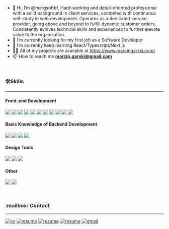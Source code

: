 
- 👋 Hi, I’m @margsoftbf, Hard-working and detail-oriented professional with a solid background in client services, combined with continuous self-study in web development. Operates as a dedicated service provider, going above and beyond to fulfill dynamic customer orders. Consistently evolves technical skills and experiences to further elevate value to the organization.
- 👀 I’m currently looking for my first job as a Software Developer
- 🌱 I’m currently keep learning React/Typescript/Next.js
- 👨‍💻 All of my projects are available at  <a href="https://www.marcingarski.com/" target="_blank" rel="noreferrer"> https://www.marcingarski.com/ </a>
- 📫 How to reach me **marcin.garski@gmail.com**

<br />
<h3 align="left"><g-emoji class="g-emoji" alias="hammer_and_wrench" fallback-src="https://github.githubassets.com/images/icons/emoji/unicode/1f6e0.png">🛠️</g-emoji>Skills</h3>
<hr>

<h4>Front-end Development</h4>
<p align="left"> 
<a target="_blank" rel="noopener noreferrer" href="https://img.shields.io/badge/JavaScript-323330?style=for-the-badge&logo=javascript&logoColor=F7DF1E"><img src="https://img.shields.io/badge/JavaScript-323330?style=for-the-badge&logo=javascript&logoColor=F7DF1E" style="max-width: 100%;"></a>
<a target="_blank" rel="noopener noreferrer" href="https://img.shields.io/badge/TypeScript-007ACC?style=for-the-badge&logo=typescript&logoColor=white"><img src="https://img.shields.io/badge/TypeScript-007ACC?style=for-the-badge&logo=typescript&logoColor=white" style="max-width: 100%;"></a>
<a target="_blank" rel="noopener noreferrer" href="https://img.shields.io/badge/HTML5-E34F26?style=for-the-badge&logo=html5&logoColor=white"><img src="https://img.shields.io/badge/HTML5-E34F26?style=for-the-badge&logo=html5&logoColor=white" style="max-width: 100%;"></a>
<a target="_blank" rel="noopener noreferrer" href="https://img.shields.io/badge/CSS3-1572B6?style=for-the-badge&logo=css3&logoColor=white"><img src="https://img.shields.io/badge/CSS3-1572B6?style=for-the-badge&logo=css3&logoColor=white" style="max-width: 100%;"></a>
<a target="_blank" rel="noopener noreferrer" href="https://img.shields.io/badge/React-20232A?style=for-the-badge&logo=react&logoColor=61DAFB"><img src="https://img.shields.io/badge/React-20232A?style=for-the-badge&logo=react&logoColor=61DAFB" style="max-width: 100%;"></a>
<a target="_blank" rel="noopener noreferrer" href="https://img.shields.io/badge/next.js-000000?style=for-the-badge&logo=nextdotjs&logoColor=white"><img src="https://img.shields.io/badge/next.js-000000?style=for-the-badge&logo=nextdotjs&logoColor=white" style="max-width: 100%;"></a>
<a target="_blank" rel="noopener noreferrer" href="https://img.shields.io/badge/Sass-CC6699?style=for-the-badge&logo=sass&logoColor=white"><img src="https://img.shields.io/badge/Sass-CC6699?style=for-the-badge&logo=sass&logoColor=white" style="max-width: 100%;"></a>
<a target="_blank" rel="noopener noreferrer" href="https://img.shields.io/badge/Tailwind_CSS-38B2AC?style=for-the-badge&logo=tailwind-css&logoColor=white"><img src="https://img.shields.io/badge/Tailwind_CSS-38B2AC?style=for-the-badge&logo=tailwind-css&logoColor=white" style="max-width: 100%;"></a>
<a target="_blank" rel="noopener noreferrer" href="https://img.shields.io/badge/MUI-%230081CB.svg?style=for-the-badge&logo=mui&logoColor=white"><img src="https://img.shields.io/badge/MUI-%230081CB.svg?style=for-the-badge&logo=mui&logoColor=white" style="max-width: 100%;"></a>
<a target="_blank" rel="noopener noreferrer" href="https://img.shields.io/badge/Vite-B73BFE?style=for-the-badge&logo=vite&logoColor=FFD62E"><img src="https://img.shields.io/badge/Vite-B73BFE?style=for-the-badge&logo=vite&logoColor=FFD62E" style="max-width: 100%;"></a>
  <a target="_blank" rel="noopener noreferrer" href="https://img.shields.io/badge/webpack-%238DD6F9.svg?style=for-the-badge&logo=webpack&logoColor=black"><img src="https://img.shields.io/badge/webpack-%238DD6F9.svg?style=for-the-badge&logo=webpack&logoColor=black" style="max-width: 100%;"></a>
</p>

<h4>Basic Knowledge of Backend Development</h4>
<p align="left"> 
<a target="_blank" rel="noopener noreferrer" href="https://img.shields.io/badge/node.js-6DA55F?style=for-the-badge&logo=node.js&logoColor=white"><img src="https://img.shields.io/badge/node.js-6DA55F?style=for-the-badge&logo=node.js&logoColor=white" style="max-width: 100%;"></a>
<a target="_blank" rel="noopener noreferrer" href="https://img.shields.io/badge/MongoDB-%234ea94b.svg?style=for-the-badge&logo=mongodb&logoColor=white"><img src="https://img.shields.io/badge/MongoDB-%234ea94b.svg?style=for-the-badge&logo=mongodb&logoColor=white" style="max-width: 100%;"></a>
<a target="_blank" rel="noopener noreferrer" href="https://img.shields.io/badge/Firebase-039BE5?style=for-the-badge&logo=Firebase&logoColor=white"><img src="https://img.shields.io/badge/Firebase-039BE5?style=for-the-badge&logo=Firebase&logoColor=white" style="max-width: 100%;"></a>
<a target="_blank" rel="noopener noreferrer" href="https://img.shields.io/badge/express.js-%23404d59.svg?style=for-the-badge&logo=express&logoColor=%2361DAFB"><img src="https://img.shields.io/badge/express.js-%23404d59.svg?style=for-the-badge&logo=express&logoColor=%2361DAFB" style="max-width: 100%;"></a>
</p>

<h4>Design Tools</h4>
<p align="left"> 
  <a target="_blank" rel="noopener noreferrer" href="https://img.shields.io/badge/Figma-F24E1E?style=for-the-badge&logo=figma&logoColor=white"><img src="https://img.shields.io/badge/Figma-F24E1E?style=for-the-badge&logo=figma&logoColor=white" style="max-width: 100%;"></a>
   <a target="_blank" rel="noopener noreferrer" href="https://img.shields.io/badge/Figma-F24E1E?style=for-the-badge&logo=figma&logoColor=white"><img src="https://img.shields.io/badge/adobe%20photoshop-%2331A8FF.svg?style=for-the-badge&logo=adobe%20photoshop&logoColor=white" style="max-width: 100%;"></a>
  <a target="_blank" rel="noopener noreferrer" href="https://img.shields.io/badge/affinityphoto-%237E4DD2.svg?style=for-the-badge&logo=affinity-photo&logoColor=white"><img src="https://img.shields.io/badge/affinityphoto-%237E4DD2.svg?style=for-the-badge&logo=affinity-photo&logoColor=white" style="max-width: 100%;"></a>
</p> 

<h4>Other</h4>
<p align="left"> 
  <a target="_blank" rel="noopener noreferrer" href="https://img.shields.io/badge/git-%23F05033.svg?style=for-the-badge&logo=git&logoColor=white"><img src="https://img.shields.io/badge/git-%23F05033.svg?style=for-the-badge&logo=git&logoColor=white" style="max-width: 100%;"></a>
   <a target="_blank" rel="noopener noreferrer" href="https://img.shields.io/badge/docker-%230db7ed.svg?style=for-the-badge&logo=docker&logoColor=white"><img src="https://img.shields.io/badge/docker-%230db7ed.svg?style=for-the-badge&logo=docker&logoColor=white" style="max-width: 100%;"></a>
<!--   <a target="_blank" rel="noopener noreferrer" href="https://img.shields.io/badge/-cypress-%23E5E5E5?style=for-the-badge&logo=cypress&logoColor=058a5e"><img src="https://img.shields.io/badge/-cypress-%23E5E5E5?style=for-the-badge&logo=cypress&logoColor=058a5e" style="max-width: 100%;"></a> -->
</p>


<br />
<h3 align="left">:mailbox: Contact</h3>
<hr>
<p align="left">
<a href="/https://www.marcingarski.com/assets/Resume/Marcin-Garski-CV.pdf" rel="nofollow"><img src="https://img.shields.io/badge/CV-4285F4?style=for-the-badge&amp;logo=read-the-docs&amp;logoColor=white" alt="cv" data-canonical-src="https://img.shields.io/badge/Resume-4285F4?style=for-the-badge&amp;logo=read-the-docs&amp;logoColor=white" style="max-width: 100%;"></a>
<a href="https://www.marcingarski.com/" rel="nofollow"><img src="https://img.shields.io/badge/Portfolio-FF1B2D?style=for-the-badge&logo=Brave&logoColor=white" alt="resume" data-canonical-src="https://img.shields.io/badge/Portfolio-FF1B2D?style=for-the-badge&logo=Brave&logoColor=white" style="max-width: 100%;"></a>
<a href="https://www.linkedin.com/in/marcin-garski-731335155/" rel="nofollow"><img src="https://img.shields.io/badge/LinkedIn-0077B5?style=for-the-badge&logo=linkedin&logoColor=white" alt="resume" data-canonical-src="https://img.shields.io/badge/LinkedIn-0077B5?style=for-the-badge&logo=linkedin&logoColor=white" style="max-width: 100%;"></a>
<a href="https://github.com/margsoftbf" rel="nofollow"><img src="https://img.shields.io/badge/GitHub-100000?style=for-the-badge&logo=github&logoColor=white" alt="resume" data-canonical-src="https://img.shields.io/badge/GitHub-100000?style=for-the-badge&logo=github&logoColor=white" style="max-width: 100%;"></a>
<a href="mailto:https://github.com/margsoftbf"><img src="https://img.shields.io/badge/Gmail-D14836?style=for-the-badge&logo=gmail&logoColor=white" alt="gmail" data-canonical-src="https://img.shields.io/badge/Gmail-D14836?style=for-the-badge&logo=gmail&logoColor=white" style="max-width: 100%;"></a>
</p>
 
